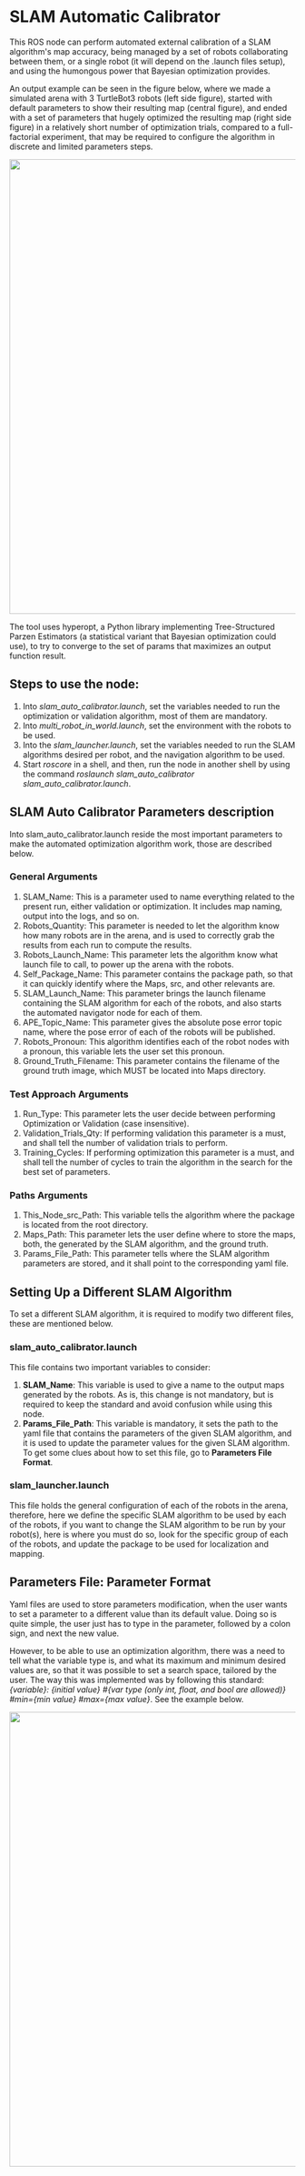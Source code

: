 # SLAM Automatic Calibrator
This ROS node can perform automated external calibration of a SLAM algorithm's map accuracy, being managed by a set of robots collaborating between them, or a single robot (it will depend on the .launch files setup), and using the humongous power that Bayesian optimization provides.

An output example can be seen in the figure below, where we made a simulated arena with 3  TurtleBot3 robots (left side figure), started with default parameters to show their resulting map (central figure), and ended with a set of parameters that hugely optimized the resulting map (right side figure) in a relatively short number of optimization trials, compared to a full-factorial experiment, that may be required to configure the algorithm in discrete and limited parameters steps.

<p align="center">
  <img src="https://github.com/trejkev/slam_auto_calibrator/assets/18760154/0f1bb290-76bc-4294-99a4-3105c1c39320" width="800" />
</p>

The tool uses hyperopt, a Python library implementing Tree-Structured Parzen Estimators (a statistical variant that Bayesian optimization could use), to try to converge to the set of params that maximizes an output function result.

## Steps to use the node:
1. Into _slam_auto_calibrator.launch_, set the variables needed to run the optimization or validation algorithm, most of them are mandatory.
2. Into _multi_robot_in_world.launch_, set the environment with the robots to be used.
3. Into the _slam_launcher.launch_, set the variables needed to run the SLAM algorithms desired per robot, and the navigation algorithm to be used.
4. Start _roscore_ in a shell, and then, run the node in another shell by using the command _roslaunch slam_auto_calibrator slam_auto_calibrator.launch_.

## SLAM Auto Calibrator Parameters description
Into slam_auto_calibrator.launch reside the most important parameters to make the automated optimization algorithm work, those are described below.

### General Arguments
1. SLAM_Name: This is a parameter used to name everything related to the present run, either validation or optimization. It includes map naming, output into the logs, and so on.
2. Robots_Quantity: This parameter is needed to let the algorithm know how many robots are in the arena, and is used to correctly grab the results from each run to compute the results.
3. Robots_Launch_Name: This parameter lets the algorithm know what launch file to call, to power up the arena with the robots.
4. Self_Package_Name: This parameter contains the package path, so that it can quickly identify where the Maps, src, and other relevants are.
5. SLAM_Launch_Name: This parameter brings the launch filename containing the SLAM algorithm for each of the robots, and also starts the automated navigator node for each of them.
6. APE_Topic_Name: This parameter gives the absolute pose error topic name, where the pose error of each of the robots will be published.
7. Robots_Pronoun: This algorithm identifies each of the robot nodes with a pronoun, this variable lets the user set this pronoun.
8. Ground_Truth_Filename: This parameter contains the filename of the ground truth image, which MUST be located into Maps directory.

### Test Approach Arguments
1. Run_Type: This parameter lets the user decide between performing Optimization or Validation (case insensitive).
2. Validation_Trials_Qty: If performing validation this parameter is a must, and shall tell the number of validation trials to perform.
3. Training_Cycles: If performing optimization this parameter is a must, and shall tell the number of cycles to train the algorithm in the search for the best set of parameters.

### Paths Arguments
1. This_Node_src_Path: This variable tells the algorithm where the package is located from the root directory.
2. Maps_Path: This parameter lets the user define where to store the maps, both, the generated by the SLAM algorithm, and the ground truth.
3. Params_File_Path: This parameter tells where the SLAM algorithm parameters are stored, and it shall point to the corresponding yaml file.

## Setting Up a Different SLAM Algorithm

To set a different SLAM algorithm, it is required to modify two different files, these are mentioned below.

### slam_auto_calibrator.launch

This file contains two important variables to consider:
1. **SLAM_Name**: This variable is used to give a name to the output maps generated by the robots. As is, this change is not mandatory, but is required to keep the standard and avoid confusion while using this node.
2. **Params_File_Path**: This variable is mandatory, it sets the path to the yaml file that contains the parameters of the given SLAM algorithm, and it is used to update the parameter values for the given SLAM algorithm. To get some clues about how to set this file, go to **Parameters File Format**.

### slam_launcher.launch

This file holds the general configuration of each of the robots in the arena, therefore, here we define the specific SLAM algorithm to be used by each of the robots, if you want to change the SLAM algorithm to be run by your robot(s), here is where you must do so, look for the specific group of each of the robots, and update the package to be used for localization and mapping.

## Parameters File: Parameter Format

Yaml files are used to store parameters modification, when the user wants to set a parameter to a different value than its default value. Doing so is quite simple, the user just has to type in the parameter, followed by a colon sign, and next the new value.

However, to be able to use an optimization algorithm, there was a need to tell what the variable type is, and what its maximum and minimum desired values are, so that it was possible to set a search space, tailored by the user. The way this was implemented  was by following this standard: _{variable}: {initial value} #{var type (only int, float, and bool are allowed)} #min={min value} #max={max value}_. See the example below.

<p align="center">
  <img src="https://github.com/trejkev/slam_auto_calibrator/assets/18760154/f5cd020d-0f33-4b93-8fd3-ca91142c06bf" width="800" />
</p>

